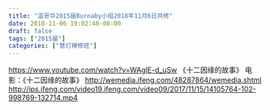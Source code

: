 ```yaml
---
title: "温哥华2015届Burnaby小组2018年11月6日共修"
date: 2018-11-06 19:02:48-08:00
draft: false
tags: ["2015届"]
categories: ["慧灯禅修班"]
---
```

https://www.youtube.com/watch?v=WAglE-d_uSw
《十二因缘的故事》
电影：《十二因缘的故事》
http://wemedia.ifeng.com/48287864/wemedia.shtml
http://ips.ifeng.com/video19.ifeng.com/video09/2017/11/15/14105764-102-998769-132714.mp4
